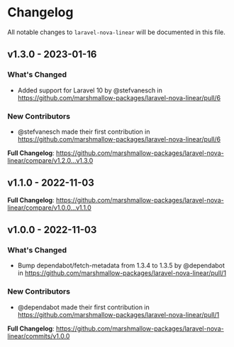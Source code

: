 # Changelog

All notable changes to `laravel-nova-linear` will be documented in this file.

## v1.3.0 - 2023-01-16

### What's Changed

- Added support for Laravel 10 by @stefvanesch in https://github.com/marshmallow-packages/laravel-nova-linear/pull/6

### New Contributors

- @stefvanesch made their first contribution in https://github.com/marshmallow-packages/laravel-nova-linear/pull/6

**Full Changelog**: https://github.com/marshmallow-packages/laravel-nova-linear/compare/v1.2.0...v1.3.0

## v1.1.0 - 2022-11-03

**Full Changelog**: https://github.com/marshmallow-packages/laravel-nova-linear/compare/v1.0.0...v1.1.0

## v1.0.0 - 2022-11-03

### What's Changed

- Bump dependabot/fetch-metadata from 1.3.4 to 1.3.5 by @dependabot in https://github.com/marshmallow-packages/laravel-nova-linear/pull/1

### New Contributors

- @dependabot made their first contribution in https://github.com/marshmallow-packages/laravel-nova-linear/pull/1

**Full Changelog**: https://github.com/marshmallow-packages/laravel-nova-linear/commits/v1.0.0

